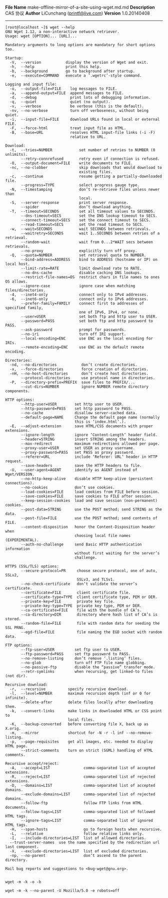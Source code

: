 **File Name** make-offline-mirror-of-a-site-using-wget.md.md
**Description**  CAS 协议
**Author** LiCunchang (printf@live.com)
**Version** 1.0.20140408

------

    [root@localhost ~]$ wget --help
    GNU Wget 1.12, a non-interactive network retriever.
    Usage: wget [OPTION]... [URL]...

    Mandatory arguments to long options are mandatory for short options too.

    Startup:
      -V,  --version           display the version of Wget and exit.
      -h,  --help              print this help.
      -b,  --background        go to background after startup.
      -e,  --execute=COMMAND   execute a ‘.wgetrc’-style command.

    Logging and input file:
      -o,  --output-file=FILE    log messages to FILE.
      -a,  --append-output=FILE  append messages to FILE.
      -d,  --debug               print lots of debugging information.
      -q,  --quiet               quiet (no output).
      -v,  --verbose             be verbose (this is the default).
      -nv, --no-verbose          turn off verboseness, without being quiet.
      -i,  --input-file=FILE     download URLs found in local or external FILE.
      -F,  --force-html          treat input file as HTML.
      -B,  --base=URL            resolves HTML input-file links (-i -F)
                                 relative to URL.

    Download:
      -t,  --tries=NUMBER            set number of retries to NUMBER (0 unlimits).
           --retry-connrefused       retry even if connection is refused.
      -O,  --output-document=FILE    write documents to FILE.
      -nc, --no-clobber              skip downloads that would download to
                                     existing files.
      -c,  --continue                resume getting a partially-downloaded file.
           --progress=TYPE           select progress gauge type.
      -N,  --timestamping            don’t re-retrieve files unless newer than
                                     local.
      -S,  --server-response         print server response.
           --spider                  don’t download anything.
      -T,  --timeout=SECONDS         set all timeout values to SECONDS.
           --dns-timeout=SECS        set the DNS lookup timeout to SECS.
           --connect-timeout=SECS    set the connect timeout to SECS.
           --read-timeout=SECS       set the read timeout to SECS.
      -w,  --wait=SECONDS            wait SECONDS between retrievals.
           --waitretry=SECONDS       wait 1..SECONDS between retries of a retrieval.
           --random-wait             wait from 0...2*WAIT secs between retrievals.
           --no-proxy                explicitly turn off proxy.
      -Q,  --quota=NUMBER            set retrieval quota to NUMBER.
           --bind-address=ADDRESS    bind to ADDRESS (hostname or IP) on local host.
           --limit-rate=RATE         limit download rate to RATE.
           --no-dns-cache            disable caching DNS lookups.
           --restrict-file-names=OS  restrict chars in file names to ones OS allows.
           --ignore-case             ignore case when matching files/directories.
      -4,  --inet4-only              connect only to IPv4 addresses.
      -6,  --inet6-only              connect only to IPv6 addresses.
           --prefer-family=FAMILY    connect first to addresses of specified family,
                                     one of IPv6, IPv4, or none.
           --user=USER               set both ftp and http user to USER.
           --password=PASS           set both ftp and http password to PASS.
           --ask-password            prompt for passwords.
           --no-iri                  turn off IRI support.
           --local-encoding=ENC      use ENC as the local encoding for IRIs.
           --remote-encoding=ENC     use ENC as the default remote encoding.

    Directories:
      -nd, --no-directories           don’t create directories.
      -x,  --force-directories        force creation of directories.
      -nH, --no-host-directories      don’t create host directories.
           --protocol-directories     use protocol name in directories.
      -P,  --directory-prefix=PREFIX  save files to PREFIX/...
           --cut-dirs=NUMBER          ignore NUMBER remote directory components.

    HTTP options:
           --http-user=USER        set http user to USER.
           --http-password=PASS    set http password to PASS.
           --no-cache              disallow server-cached data.
           --default-page=NAME     Change the default page name (normally
                                   this is ‘index.html’.).
      -E,  --adjust-extension      save HTML/CSS documents with proper extensions.
           --ignore-length         ignore ‘Content-Length’ header field.
           --header=STRING         insert STRING among the headers.
           --max-redirect          maximum redirections allowed per page.
           --proxy-user=USER       set USER as proxy username.
           --proxy-password=PASS   set PASS as proxy password.
           --referer=URL           include ‘Referer: URL’ header in HTTP request.
           --save-headers          save the HTTP headers to file.
      -U,  --user-agent=AGENT      identify as AGENT instead of Wget/VERSION.
           --no-http-keep-alive    disable HTTP keep-alive (persistent connections).
           --no-cookies            don’t use cookies.
           --load-cookies=FILE     load cookies from FILE before session.
           --save-cookies=FILE     save cookies to FILE after session.
           --keep-session-cookies  load and save session (non-permanent) cookies.
           --post-data=STRING      use the POST method; send STRING as the data.
           --post-file=FILE        use the POST method; send contents of FILE.
           --content-disposition   honor the Content-Disposition header when
                                   choosing local file names (EXPERIMENTAL).
           --auth-no-challenge     send Basic HTTP authentication information
                                   without first waiting for the server’s
                                   challenge.

    HTTPS (SSL/TLS) options:
           --secure-protocol=PR     choose secure protocol, one of auto, SSLv2,
                                    SSLv3, and TLSv1.
           --no-check-certificate   don’t validate the server’s certificate.
           --certificate=FILE       client certificate file.
           --certificate-type=TYPE  client certificate type, PEM or DER.
           --private-key=FILE       private key file.
           --private-key-type=TYPE  private key type, PEM or DER.
           --ca-certificate=FILE    file with the bundle of CA’s.
           --ca-directory=DIR       directory where hash list of CA’s is stored.
           --random-file=FILE       file with random data for seeding the SSL PRNG.
           --egd-file=FILE          file naming the EGD socket with random data.

    FTP options:
           --ftp-user=USER         set ftp user to USER.
           --ftp-password=PASS     set ftp password to PASS.
           --no-remove-listing     don’t remove ‘.listing’ files.
           --no-glob               turn off FTP file name globbing.
           --no-passive-ftp        disable the “passive” transfer mode.
           --retr-symlinks         when recursing, get linked-to files (not dir).

    Recursive download:
      -r,  --recursive          specify recursive download.
      -l,  --level=NUMBER       maximum recursion depth (inf or 0 for infinite).
           --delete-after       delete files locally after downloading them.
      -k,  --convert-links      make links in downloaded HTML or CSS point to
                                local files.
      -K,  --backup-converted   before converting file X, back up as X.orig.
      -m,  --mirror             shortcut for -N -r -l inf --no-remove-listing.
      -p,  --page-requisites    get all images, etc. needed to display HTML page.
           --strict-comments    turn on strict (SGML) handling of HTML comments.

    Recursive accept/reject:
      -A,  --accept=LIST               comma-separated list of accepted extensions.
      -R,  --reject=LIST               comma-separated list of rejected extensions.
      -D,  --domains=LIST              comma-separated list of accepted domains.
           --exclude-domains=LIST      comma-separated list of rejected domains.
           --follow-ftp                follow FTP links from HTML documents.
           --follow-tags=LIST          comma-separated list of followed HTML tags.
           --ignore-tags=LIST          comma-separated list of ignored HTML tags.
      -H,  --span-hosts                go to foreign hosts when recursive.
      -L,  --relative                  follow relative links only.
      -I,  --include-directories=LIST  list of allowed directories.
      --trust-server-names  use the name specified by the redirection url last component.
      -X,  --exclude-directories=LIST  list of excluded directories.
      -np, --no-parent                 don’t ascend to the parent directory.

    Mail bug reports and suggestions to <bug-wget@gnu.org>.


    wget -m -k -o -b

    wget -m -k --no-parent -U Mozilla/5.0 -e robots=off